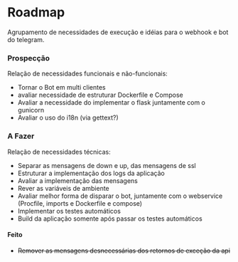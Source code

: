 # Roadmap

Agrupamento de necessidades de execução e idéias para o webhook e bot do telegram.

### Prospecção

Relação de necessidades funcionais e não-funcionais:

  - Tornar o Bot em multi clientes
  - avaliar necessidade de estruturar Dockerfile e Compose
  - Avaliar a necessidade do implementar o flask juntamente com o gunicorn
  - Avaliar o uso do i18n (via gettext?)

### A Fazer

Relação de necessidades técnicas:

  - Separar as mensagens de down e up, das mensagens de ssl
  - Estruturar a implementação dos logs da aplicação
  - Avaliar a implementação das mensagens
  - Rever as variáveis de ambiente
  - Avaliar melhor forma de disparar o bot, juntamente com o webservice (Procfile, imports e Dockerfile e compose)
  - Implementar os testes automáticos
  - Build da aplicação somente após passar os testes automáticos

#### Feito

  - ~~Remover as mensagens desnecessárias dos retornos de exceção da api~~
